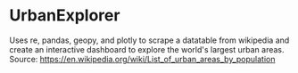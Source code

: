 # UrbanExplorer
Uses re, pandas, geopy, and plotly to scrape a datatable from wikipedia and create an interactive dashboard to explore the world's largest urban areas. Source: https://en.wikipedia.org/wiki/List_of_urban_areas_by_population
